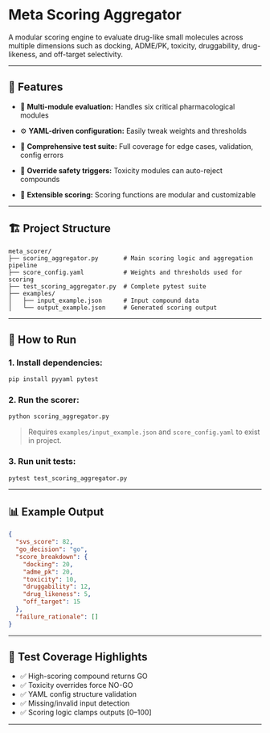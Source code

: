 # Meta Scoring Aggregator

A modular scoring engine to evaluate drug-like small molecules across multiple dimensions such as docking, ADME/PK, toxicity, druggability, drug-likeness, and off-target selectivity.

---

## 📌 Features

- 🔬 **Multi-module evaluation:** Handles six critical pharmacological modules

- ⚙️ **YAML-driven configuration:** Easily tweak weights and thresholds

- 🧪 **Comprehensive test suite:** Full coverage for edge cases, validation, config errors

- 🚨 **Override safety triggers:** Toxicity modules can auto-reject compounds

- 🔧 **Extensible scoring:** Scoring functions are modular and customizable

---

## 🏗️ Project Structure

```
meta_scorer/
├── scoring_aggregator.py       # Main scoring logic and aggregation pipeline
├── score_config.yaml           # Weights and thresholds used for scoring
├── test_scoring_aggregator.py  # Complete pytest suite
├── examples/
│   ├── input_example.json      # Input compound data
│   └── output_example.json     # Generated scoring output
```

---

## 🚀 How to Run

### 1. Install dependencies:
```bash
pip install pyyaml pytest
```

### 2. Run the scorer:
```bash
python scoring_aggregator.py
```
> Requires `examples/input_example.json` and `score_config.yaml` to exist in project.

### 3. Run unit tests:
```bash
pytest test_scoring_aggregator.py
```

---

## 📊 Example Output
```json
{
  "svs_score": 82,
  "go_decision": "go",
  "score_breakdown": {
    "docking": 20,
    "adme_pk": 20,
    "toxicity": 10,
    "druggability": 12,
    "drug_likeness": 5,
    "off_target": 15
  },
  "failure_rationale": []
}
```

---

## 🧪 Test Coverage Highlights

- ✅ High-scoring compound returns GO
- ✅ Toxicity overrides force NO-GO
- ✅ YAML config structure validation
- ✅ Missing/invalid input detection
- ✅ Scoring logic clamps outputs [0–100]

---
